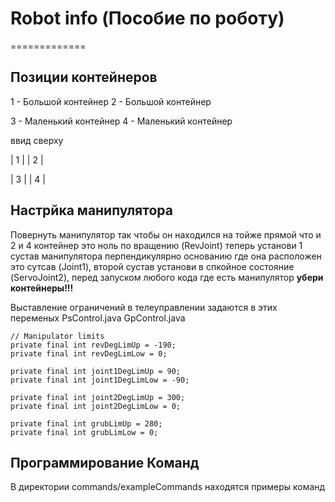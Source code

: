 # Robot info (Пособие по роботу)
=============

## Позиции контейнеров

1 - Большой контейнер 
2 - Большой контейнер

3 - Маленький контейнер
4 - Маленький контейнер

ввид сверху

| 1 | | 2 |

| 3 | | 4 |


## Настрйка манипулятора
Повернуть манипулятор так чтобы он находился на тойже прямой что и 2 и 4 контейнер
это ноль по вращению (RevJoint) теперь установи 1 сустав манипулятора перпендикулярно основанию где она расположен это
сутсав (Joint1), второй сустав установи в спкойное состояние (ServoJoint2), перед запуском любого кода где есть манипулятор
**убери контейнеры!!!**

Выставление ограничений в телеуправлении задаются в этих переменых PsControl.java GpControl.java

    // Manipulator limits
    private final int revDegLimUp = -190;
    private final int revDegLimLow = 0;

    private final int joint1DegLimUp = 90;
    private final int joint1DegLimLow = -90;

    private final int joint2DegLimUp = 300;
    private final int joint2DegLimLow = 0;

    private final int grubLimUp = 280;
    private final int grubLimLow = 0; 

## Программирование Команд
В директории commands/exampleCommands находятся примеры команд


